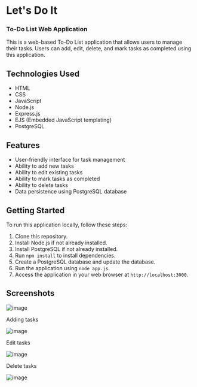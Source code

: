 # Let's Do It
### To-Do List Web Application

This is a web-based To-Do List application that allows users to manage their tasks. Users can add, edit, delete, and mark tasks as completed using this application.

## Technologies Used

- HTML
- CSS
- JavaScript
- Node.js
- Express.js
- EJS (Embedded JavaScript templating)
- PostgreSQL

## Features

- User-friendly interface for task management
- Ability to add new tasks
- Ability to edit existing tasks
- Ability to mark tasks as completed
- Ability to delete tasks
- Data persistence using PostgreSQL database

## Getting Started

To run this application locally, follow these steps:

1. Clone this repository.
2. Install Node.js if not already installed.
3. Install PostgreSQL if not already installed.
4. Run `npm install` to install dependencies.
5. Create a PostgreSQL database and update the database.
6. Run the application using `node app.js`.
7. Access the application in your web browser at `http://localhost:3000`.

## Screenshots

![image](https://github.com/BhanushreeNN/ToDoList/assets/120182956/556398f8-cb3e-4e20-a1cf-d18ec57dad6c)

Adding tasks

![image](https://github.com/BhanushreeNN/ToDoList/assets/120182956/9441ba03-33b1-4b85-98da-07066eba0383)

Edit tasks

![image](https://github.com/BhanushreeNN/ToDoList/assets/120182956/07081323-450a-4c04-8fc8-9ee70e2c6b37)

Delete tasks

![image](https://github.com/BhanushreeNN/ToDoList/assets/120182956/8902d67d-316b-422d-a6e0-b2ff2766df25)
